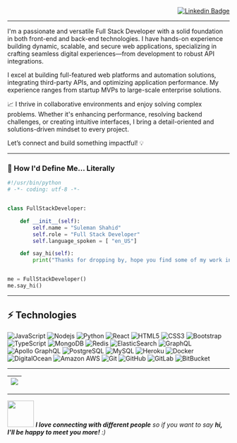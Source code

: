 <div align="right">
  
  [![Linkedin Badge](https://img.shields.io/badge/-anirudhemmadi-blue?style=flat-square&logo=Linkedin&logoColor=white&link=www.linkedin.com/in/suleman-shahid)](www.linkedin.com/in/suleman-shahid)
</div>

<hr>

<p>
I'm a passionate and versatile Full Stack Developer with a solid foundation in both front-end and back-end technologies. I have hands-on experience building dynamic, scalable, and secure web applications, specializing in crafting seamless digital experiences—from development to robust API integrations.

I excel at building full-featured web platforms and automation solutions, integrating third-party APIs, and optimizing application performance. My experience ranges from startup MVPs to large-scale enterprise solutions.

📈 I thrive in collaborative environments and enjoy solving complex problems. Whether it's enhancing performance, resolving backend challenges, or creating intuitive interfaces, I bring a detail-oriented and solutions-driven mindset to every project.

Let’s connect and build something impactful! 💡
</p>

<hr>

### 📘 How I'd Define Me... Literally
```python
#!/usr/bin/python
# -*- coding: utf-8 -*-


class FullStackDeveloper:

    def __init__(self):
        self.name = "Suleman Shahid"
        self.role = "Full Stack Developer"
        self.language_spoken = [ "en_US"]

    def say_hi(self):
        print("Thanks for dropping by, hope you find some of my work interesting.")


me = FullStackDeveloper()
me.say_hi()
```

<hr>

## ⚡ Technologies

![JavaScript](https://img.shields.io/badge/-JavaScript-black?style=flat-square&logo=javascript)
![Nodejs](https://img.shields.io/badge/-Nodejs-black?style=flat-square&logo=Node.js)
![Python](https://img.shields.io/badge/-Python-black?style=flat-square&logo=Python)
![React](https://img.shields.io/badge/-React-black?style=flat-square&logo=react)
![HTML5](https://img.shields.io/badge/-HTML5-E34F26?style=flat-square&logo=html5&logoColor=white)
![CSS3](https://img.shields.io/badge/-CSS3-1572B6?style=flat-square&logo=css3)
![Bootstrap](https://img.shields.io/badge/-Bootstrap-563D7C?style=flat-square&logo=bootstrap)
![TypeScript](https://img.shields.io/badge/-TypeScript-007ACC?style=flat-square&logo=typescript)
![MongoDB](https://img.shields.io/badge/-MongoDB-black?style=flat-square&logo=mongodb)
![Redis](https://img.shields.io/badge/-Redis-black?style=flat-square&logo=Redis)
![ElasticSearch](https://img.shields.io/badge/-ElasticSearch-005571?style=flat-square&logo=elasticsearch)
![GraphQL](https://img.shields.io/badge/-GraphQL-E10098?style=flat-square&logo=graphql)
![Apollo GraphQL](https://img.shields.io/badge/-Apollo%20GraphQL-311C87?style=flat-square&logo=apollo-graphql)
![PostgreSQL](https://img.shields.io/badge/-PostgreSQL-336791?style=flat-square&logo=postgresql)
![MySQL](https://img.shields.io/badge/-MySQL-black?style=flat-square&logo=mysql)
![Heroku](https://img.shields.io/badge/-Heroku-430098?style=flat-square&logo=heroku)
![Docker](https://img.shields.io/badge/-Docker-black?style=flat-square&logo=docker)
![DigitalOcean](https://img.shields.io/badge/-Digital%20Ocean-darkblue?style=flat-square&logo=digitalocean)
![Amazon AWS](https://img.shields.io/badge/Amazon%20AWS-232F3E?style=flat-square&logo=amazon-aws)
![Git](https://img.shields.io/badge/-Git-black?style=flat-square&logo=git)
![GitHub](https://img.shields.io/badge/-GitHub-181717?style=flat-square&logo=github)
![GitLab](https://img.shields.io/badge/-GitLab-FCA121?style=flat-square&logo=gitlab)
![BitBucket](https://img.shields.io/badge/-BitBucket-darkblue?style=flat-square&logo=bitbucket)

<hr>



|  <a href="https://github.com/SulemanMughal/github-readme-stats"><img align="center" src="https://github-readme-stats.vercel.app/api/top-langs/?username=SulemanMughal&layout=compact&theme=buefy&hide_border=true" /></a> |
| ------------- |

<hr>


<img src="https://media.giphy.com/media/LnQjpWaON8nhr21vNW/giphy.gif" width="60"> <em><b>I love connecting with different people</b> so if you want to say <b>hi, I'll be happy to meet you more!</b> :)</em>
